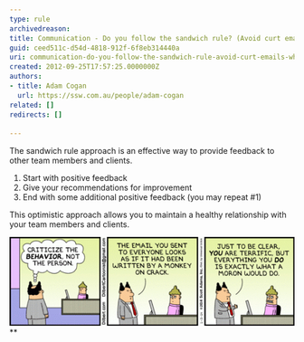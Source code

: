 ```yaml
---
type: rule
archivedreason: 
title: Communication - Do you follow the sandwich rule? (Avoid curt emails when correcting people)
guid: ceed511c-d54d-4818-912f-6f8eb314440a
uri: communication-do-you-follow-the-sandwich-rule-avoid-curt-emails-when-correcting-people
created: 2012-09-25T17:57:25.0000000Z
authors:
- title: Adam Cogan
  url: https://ssw.com.au/people/adam-cogan
related: []
redirects: []

---
```


The sandwich rule approach is an effective way to provide feedback to other team                     members and clients.

<!--endintro-->

1. Start with positive feedback
2. Give your recommendations for improvement
3. End with some additional positive feedback (you may repeat #1)


This optimistic approach allows you to maintain a healthy relationship with your team members and clients.


![What not to do](criticize-behavior-not-person.gif)
**

